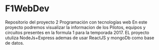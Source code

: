 # F1WebDev
Repositorio del proyecto 2 Programación con tecnologías web
En este proyecto podremos visualizar la informacion de los Pilotos, equipos y circuitos presentes en la formula 1 para la temporada 2017.
EL proyecto utuliza NodeJs+Express ademas de usar ReactJS y mongoDb como base de datos.
